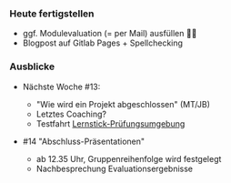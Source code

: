 ### Heute fertigstellen

  - ggf. Modulevaluation (= per Mail) ausfüllen ✍🏼
  - Blogpost auf Gitlab Pages + Spellchecking

### Ausblicke

- Nächste Woche #13:
  - "Wie wird ein Projekt abgeschlossen" (MT/JB)
  - Letztes Coaching?
  - Testfahrt [Lernstick-Prüfungsumgebung](https://lernstick-doc.readthedocs.io/de/latest/doc/Benutzung/willkommensbildschirm.html#prufungsumgebung)

- #14 "Abschluss-Präsentationen"
  - ab 12.35 Uhr, Gruppenreihenfolge wird festgelegt
  - Nachbesprechung Evaluationsergebnisse
